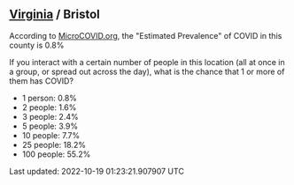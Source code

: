 
## [Virginia](/united-states/virginia) / Bristol

According to [MicroCOVID.org](http://microcovid.org),
the "Estimated Prevalence" of COVID in this county is 0.8%

If you interact with a certain number of people in this location
(all at once in a group, or spread out across the day), what is the chance that
1 or more of them has COVID?

- 1 person: 0.8%
- 2 people: 1.6%
- 3 people: 2.4%
- 5 people: 3.9%
- 10 people: 7.7%
- 25 people: 18.2%
- 100 people: 55.2%

Last updated: 2022-10-19 01:23:21.907907 UTC

